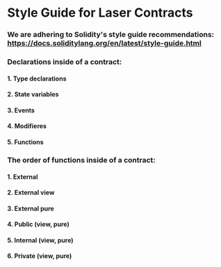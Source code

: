# Style Guide for Laser Contracts


### We are adhering to Solidity's style guide recommendations: https://docs.soliditylang.org/en/latest/style-guide.html



### Declarations inside of a contract:

#### 1. Type declarations
#### 2. State variables 
#### 3. Events
#### 4. Modifieres
#### 5. Functions


### The order of functions inside of a contract:

#### 1. External 
#### 2. External view 
#### 3. External pure
#### 4. Public (view, pure)
#### 5. Internal (view, pure)
#### 6. Private (view, pure)

